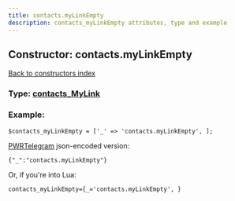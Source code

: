 ```yaml
---
title: contacts.myLinkEmpty
description: contacts_myLinkEmpty attributes, type and example
---
```

## Constructor: contacts.myLinkEmpty  
[Back to constructors index](index.md)






### Type: [contacts\_MyLink](../types/contacts_MyLink.md)


### Example:

```
$contacts_myLinkEmpty = ['_' => 'contacts.myLinkEmpty', ];
```  

[PWRTelegram](https://pwrtelegram.xyz) json-encoded version:

```
{"_":"contacts.myLinkEmpty"}
```


Or, if you're into Lua:  


```
contacts_myLinkEmpty={_='contacts.myLinkEmpty', }

```


